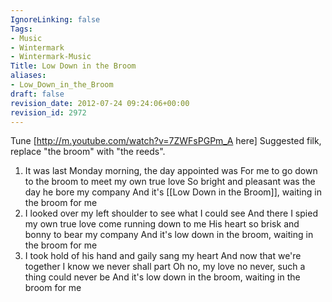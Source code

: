 ```yaml
---
IgnoreLinking: false
Tags:
- Music
- Wintermark
- Wintermark-Music
Title: Low Down in the Broom
aliases:
- Low_Down_in_the_Broom
draft: false
revision_date: 2012-07-24 09:24:06+00:00
revision_id: 2972
---
```


Tune [http://m.youtube.com/watch?v=7ZWFsPGPm_A here]
Suggested filk, replace "the broom" with "the reeds".
1. It was last Monday morning, the day appointed was
For me to go down to the broom to meet my own true love 
So bright and pleasant was the day he bore my company 
And it's [[Low Down in the Broom]], waiting in the broom for me
2. I looked over my left shoulder to see what I could see
And there I spied my own true love come running down to me 
His heart so brisk and bonny to bear my company
And it's low down in the broom, waiting in the broom for me
3. I took hold of his hand and gaily sang my heart
And now that we're together I know we never shall part
Oh no, my love no never, such a thing could never be
And it's low down in the broom, waiting in the broom for me
